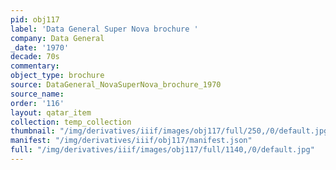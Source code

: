 ```yaml
---
pid: obj117
label: 'Data General Super Nova brochure '
company: Data General
_date: '1970'
decade: 70s
commentary:
object_type: brochure
source: DataGeneral_NovaSuperNova_brochure_1970
source_name:
order: '116'
layout: qatar_item
collection: temp_collection
thumbnail: "/img/derivatives/iiif/images/obj117/full/250,/0/default.jpg"
manifest: "/img/derivatives/iiif/obj117/manifest.json"
full: "/img/derivatives/iiif/images/obj117/full/1140,/0/default.jpg"
---
```

